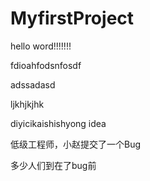 # MyfirstProject
hello word!!!!!!!


fdioahfodsnfosdf



adssadasd




ljkhjkjhk



diyicikaishishyong idea

低级工程师，小赵提交了一个Bug


多少人们到在了bug前